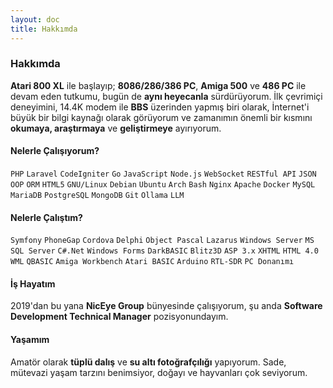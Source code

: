 ```yaml
---
layout: doc
title: Hakkımda
---
```


### Hakkımda

**Atari 800 XL** ile başlayıp; **8086/286/386 PC**, **Amiga 500** ve **486 PC** ile devam eden tutkumu, bugün de **aynı heyecanla** sürdürüyorum. İlk çevrimiçi deneyimini, 14.4K modem ile **BBS** üzerinden yapmış biri olarak, İnternet'i büyük bir bilgi kaynağı olarak görüyorum ve zamanımın önemli bir kısmını **okumaya, araştırmaya** ve **geliştirmeye** ayırıyorum.

<Badge type="info" text="Doğum: 1981" /> <Badge type="info" text="İkamet: İstanbul" /> <Badge type="info" text="Dil: İngilizce (B2)" /> <Badge type="info" text="Eğitim: Lise" />

#### Nelerle Çalışıyorum?  
``PHP`` ``Laravel`` ``CodeIgniter`` ``Go`` ``JavaScript`` ``Node.js`` ``WebSocket`` ``RESTful API`` ``JSON`` ``OOP`` ``ORM`` ``HTML5`` ``GNU/Linux`` ``Debian`` ``Ubuntu`` ``Arch`` ``Bash`` ``Nginx`` ``Apache`` ``Docker`` ``MySQL`` ``MariaDB`` ``PostgreSQL`` ``MongoDB`` ``Git`` ``Ollama`` ``LLM`` 

#### Nelerle Çalıştım?

``Symfony`` ``PhoneGap`` ``Cordova`` ``Delphi`` ``Object Pascal`` ``Lazarus`` ``Windows Server`` ``MS SQL Server`` ``C#.Net`` ``Windows Forms`` ``DarkBASIC`` ``Blitz3D`` ``ASP 3.x`` ``XHTML`` ``HTML 4.0`` ``WML`` ``QBASIC`` ``Amiga Workbench`` ``Atari BASIC`` ``Arduino`` ``RTL-SDR`` ``PC Donanımı`` 

#### İş Hayatım
2019'dan bu yana **NicEye Group** bünyesinde çalışıyorum, şu anda **Software Development Technical Manager** pozisyonundayım.

#### Yaşamım
Amatör olarak **tüplü dalış** ve **su altı fotoğrafçılığı** yapıyorum. Sade, mütevazi yaşam tarzını benimsiyor, doğayı ve hayvanları çok seviyorum.